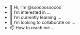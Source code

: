 - 👋 Hi, I’m @soocoosoocoo
- 👀 I’m interested in ...
- 🌱 I’m currently learning ...
- 💞️ I’m looking to collaborate on ...
- 📫 How to reach me ...

<!---
soocoosoocoo/soocoosoocoo is a ✨ special ✨ repository because its `README.md` (this file) appears on your GitHub profile.
You can click the Preview link to take a look at your changes.
--->
